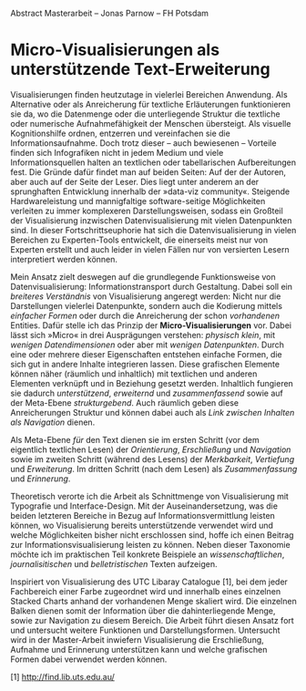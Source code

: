 Abstract Masterarbeit – Jonas Parnow – FH Potsdam

# Micro-Visualisierungen als unterstützende Text-Erweiterung

Visualisierungen finden heutzutage in vielerlei Bereichen Anwendung. Als Alternative oder als Anreicherung für textliche Erläuterungen funktionieren sie da, wo die Datenmenge oder die unterliegende Struktur die textliche oder numerische Aufnahmefähigkeit der Menschen übersteigt. Als visuelle Kognitionshilfe ordnen, entzerren und vereinfachen sie die Informationsaufnahme.
Doch trotz dieser – auch bewiesenen – Vorteile finden sich Infografiken nicht in jedem Medium und viele Informationsquellen halten an textlichen oder tabellarischen Aufbereitungen fest. Die Gründe dafür findet man auf beiden Seiten: Auf der der Autoren, aber auch auf der Seite der Leser. Dies liegt unter anderem an der sprunghaften Entwicklung innerhalb der »data-viz community«. Steigende Hardwareleistung und mannigfaltige software-seitige Möglichkeiten verleiten zu immer komplexeren Darstellungsweisen, sodass ein Großteil der Visualisierung inzwischen Datenvisualisierung mit vielen Datenpunkten sind. In dieser Fortschrittseuphorie hat sich die Datenvisualisierung in vielen Bereichen zu Experten-Tools entwickelt, die einerseits meist nur von Experten erstellt und auch leider in vielen Fällen nur von versierten Lesern interpretiert werden können.

Mein Ansatz zielt deswegen auf die grundlegende Funktionsweise von Datenvisualisierung: Informationstransport durch Gestaltung. Dabei soll ein *breiteres Verständnis* von Visualisierung angeregt werden: Nicht nur die Darstellungen vielerlei Datenpunkte, sondern auch die Kodierung mittels *einfacher Formen* oder durch die Anreicherung der schon _vorhandenen_ Entities. Dafür stelle ich das Prinzip der **Micro-Visualisierungen** vor. Dabei lässt sich »Micro« in drei Ausprägungen verstehen: _physisch klein_, mit _wenigen Datendimensionen_ oder aber mit _wenigen Datenpunkten_. Durch eine oder mehrere dieser Eigenschaften entstehen einfache Formen, die sich gut in andere Inhalte integrieren lassen. Diese grafischen Elemente können näher (räumlich und inhaltlich) mit textlichen und anderen Elementen verknüpft und in Beziehung gesetzt werden. Inhaltlich fungieren sie dadurch *unterstützend*, *erweiternd* und *zusammenfassend* sowie auf der Meta-Ebene *strukturgebend*. Auch räumlich geben diese Anreicherungen Struktur und können dabei auch als *Link zwischen Inhalten als Navigation* dienen.

Als Meta-Ebene _für_ den Text dienen sie im ersten Schritt (vor dem eigentlich textlichen Lesen) der *Orientierung*, *Erschließung* und *Navigation* sowie im zweiten Schritt (während des Lesens) der *Merkbarkeit*, *Vertiefung* und *Erweiterung*. Im dritten  Schritt (nach dem Lesen) als *Zusammenfassung* und *Erinnerung*.

Theoretisch verorte ich die Arbeit als Schnittmenge von Visualisierung mit Typografie und Interface-Design. Mit der Auseinandersetzung, was die beiden letzteren Bereiche in Bezug auf Informationsvermittlung leisten können, wo Visualisierung bereits unterstützende verwendet wird und welche Möglichkeiten bisher nicht erschlossen sind, hoffe ich einen Beitrag zur Informationsvisualisierung leisten zu können. Neben dieser Taxonomie möchte ich im praktischen Teil konkrete Beispiele an *wissenschaftlichen*, *journalisitischen* und *belletristischen* Texten aufzeigen. 

Inspiriert von Visualisierung des UTC Libaray Catalogue [1], bei dem jeder Fachbereich einer Farbe zugeordnet wird und innerhalb eines einzelnen Stacked Charts anhand der vorhandenen Menge skaliert wird. Die einzelnen Balken dienen somit der Information über die dahinterliegende Menge, sowie zur Navigation zu diesem Bereich. Die Arbeit führt diesen Ansatz fort und untersucht weitere Funktionen und Darstellungsformen. Untersucht wird in der Master-Arbeit inwiefern Visualisierung die Erschließung, Aufnahme und Erinnerung unterstützen kann und welche grafischen Formen dabei verwendet werden können.

[1] http://find.lib.uts.edu.au/
